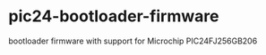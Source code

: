 pic24-bootloader-firmware
=========================

bootloader firmware with support for Microchip PIC24FJ256GB206

